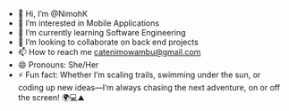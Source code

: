- 👋 Hi, I’m @NimohK
- 👀 I’m interested in Mobile Applications
- 🌱 I’m currently learning Software Engineering
- 💞️ I’m looking to collaborate on back end projects
- 📫 How to reach me catenimowambu@gmail.com
- 😄 Pronouns: She/Her
- ⚡ Fun fact: Whether I’m scaling trails, swimming under the sun, or coding up new ideas—I’m always chasing the next adventure, on or off the screen! 🌍💻⛰️

<!---
NimohK/NimohK is a ✨ special ✨ repository because its `README.md` (this file) appears on your GitHub profile.
You can click the Preview link to take a look at your changes.
--->
